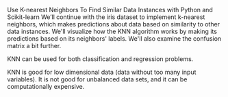 Use K-nearest Neighbors To Find Similar Data Instances with Python and Scikit-learn
We’ll continue with the iris dataset to implement k-nearest neighbors, which makes predictions about data based on similarity to other data instances. We'll visualize how the KNN algorithm works by making its predictions based on its neighbors' labels. We'll also examine the confusion matrix a bit further.

KNN can be used for both classification and regression problems.

KNN is good for low dimensional data (data without too many input variables). It is not good for unbalanced data sets, and it can be computationally expensive.